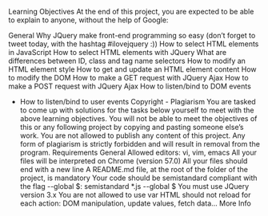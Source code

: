 Learning Objectives
At the end of this project, you are expected to be able to explain to anyone, without the help of Google:

General
Why JQuery make front-end programming so easy (don’t forget to tweet today, with the hashtag #ilovejquery :))
How to select HTML elements in JavaScript
How to select HTML elements with JQuery
What are differences between ID, class and tag name selectors
How to modify an HTML element style
How to get and update an HTML element content
How to modify the DOM
How to make a GET request with JQuery Ajax
How to make a POST request with JQuery Ajax
How to listen/bind to DOM events

- How to listen/bind to user events
  Copyright - Plagiarism
  You are tasked to come up with solutions for the tasks below yourself to meet with the above learning objectives.
  You will not be able to meet the objectives of this or any following project by copying and pasting someone else’s
  work.
  You are not allowed to publish any content of this project.
  Any form of plagiarism is strictly forbidden and will result in removal from the program.
  Requirements
  General
  Allowed editors: vi, vim, emacs
  All your files will be interpreted on Chrome (version 57.0)
  All your files should end with a new line
  A README.md file, at the root of the folder of the project, is mandatory
  Your code should be semistandard compliant with the flag --global $: semistandard *.js --global $
  You must use JQuery version 3.x
  You are not allowed to use var
  HTML should not reload for each action: DOM manipulation, update values, fetch data…
  More Info